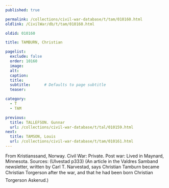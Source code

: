 ```yaml
---
published: true

permalink: /collections/civil-war-database/t/tam/010160.html
oldlink: /CivilWar/db/t/tam/010160.html

oldid: 010160

title: TAMBURN, Christian

pagelist:
  exclude: false
  order: 10160
  image: 
  alt:
  caption:
  title:
  subtitle:      # Defaults to page subtitle
  teaser:

category: 
  - T 
  - TAM

previous:
  title: TALLEFSON. Gunnar
  url: /collections/civil-war-database/t/tal/010159.html  
next:
  title: TAMSON, Louis
  url: /collections/civil-war-database/t/tam/010161.html   
---
```

From Kristianssand, Norway. Civil War: Private. Post war: Lived in Maynard, Minnesota. Sources: (Ulvestad p333) (An article in the Valdres Samband newsletter, written by Carl T. Narvestad, says Christian Tamburn became &#147;Christian Torgerson&#148; after the war, and that he had been born &#147;Christian Torgerson Askerud&#148;.)